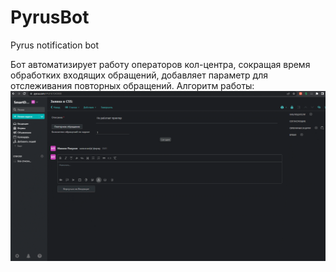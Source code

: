 # PyrusBot
Pyrus notification bot

Бот автоматизирует работу операторов кол-центра, сокращая время обработких входящих обращений, добавляет параметр для отслеживания повторных обращений.
Алгоритм работы:
![pybot.gif](pybot.gif)  
